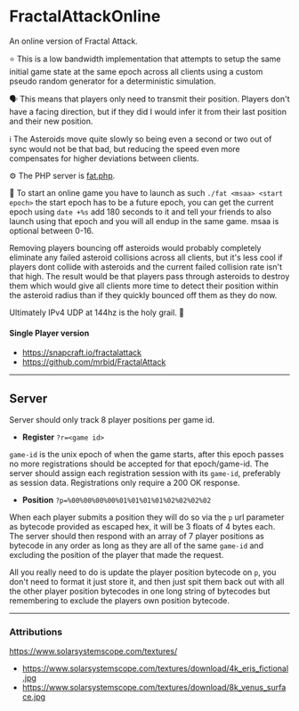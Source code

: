 # FractalAttackOnline
An online version of Fractal Attack.

⭐ This is a low bandwidth implementation that attempts to setup the same initial game state at the same epoch across all clients using a custom pseudo random generator for a deterministic simulation.

🗣️ This means that players only need to transmit their position. Players don't have a facing direction, but if they did I would infer it from their last position and their new position.

ℹ️ The Asteroids move quite slowly so being even a second or two out of sync would not be that bad, but reducing the speed even more compensates for higher deviations between clients.

⚙️ The PHP server is [fat.php](fat.php).

🏁 To start an online game you have to launch as such `./fat <msaa> <start epoch>` the start epoch has to be a future epoch, you can get the current epoch using `date +%s` add 180 seconds to it and tell your friends to also launch using that epoch and you will all endup in the same game. msaa is optional between 0-16.

Removing players bouncing off asteroids would probably completely eliminate any failed asteroid collisions across all clients, but it's less cool if players dont collide with asteroids and the current failed collision rate isn't that high. The result would be that players pass through asteroids to destroy them which would give all clients more time to detect their position within the asteroid radius than if they quickly bounced off them as they do now.

Ultimately IPv4 UDP at 144hz is the holy grail. 🙇

#### Single Player version
- https://snapcraft.io/fractalattack
- https://github.com/mrbid/FractalAttack

---

## Server
Server should only track 8 player positions per game id.

- **Register** `?r=<game id>`
  
`game-id` is the unix epoch of when the game starts, after this epoch passes no more registrations should be accepted for that epoch/game-id. The server should assign each registration session with its `game-id`, preferably as session data. Registrations only require a 200 OK response.
- **Position** `?p=%00%00%00%00%01%01%01%01%02%02%02%02`
  
When each player submits a position they will do so via the `p` url parameter as bytecode provided as escaped hex, it will be 3 floats of 4 bytes each. The server should then respond with an array of 7 player positions as bytecode in any order as long as they are all of the same `game-id` and excluding the position of the player that made the request.

All you really need to do is update the player position bytecode on `p`, you don't need to format it just store it, and then just spit them back out with all the other player position bytecodes in one long string of bytecodes but remembering to exclude the players own position bytecode.

---

### Attributions
https://www.solarsystemscope.com/textures/
- https://www.solarsystemscope.com/textures/download/4k_eris_fictional.jpg
- https://www.solarsystemscope.com/textures/download/8k_venus_surface.jpg
